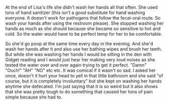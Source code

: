 At the end of Lisa's life she didn't wash her hands all that often. She used tons of hand sanitizer (this isn't a good substitute for hand washing everyone. It doesn't work for pathogens that follow the fecal-oral route. So wash your hands after using the restroom please). She stopped washing her hands as much as she should because she became so sensitive to hot and cold. So the water would have to be perfect temp for her to be comfortable. 

So she'd go poop at the same time every day in the evening. And she'd wash her hands after it and also use her bathing wipes and brush her teeth. But while she was washing her hands I would be sitting in the den with Gidget reading and I would just hear her making very loud noises as she tested the water over and over again trying to get it perfect. "Damn" "Ouch!" "AH" "NO" etc etc. It was comical if it wasn't so sad. I asked her once, doesn't it hurt your head to yell in that little bathroom and she said "of course, but it is completely involuntary" but she kept on washing her hands anytime she defecated. I'm just saying that it is so weird but it also shows that she was pretty tough to do something that caused her tons of pain simple because she had to. 
